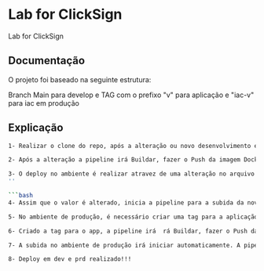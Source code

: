 # Lab for ClickSign
Lab for ClickSign


## Documentação

O projeto foi baseado na seguinte estrutura:

Branch Main para develop e TAG com o prefixo "v" para aplicação e "iac-v" para iac em produção

 
## Explicação

```bash
1- Realizar o clone do repo, após a alteração ou novo desenvolvimento em front-end ou back-end realizar um push para a branch Main.
```

```bash
2- Após a alteração a pipeline irá Buildar, fazer o Push da imagem Docker no AWS ECR e Deployar na infra para o ambiente de desenvolvimento.
```

```bash
3- O deploy no ambiente é realizar atravez de uma alteração no arquivo variables.tf, o valor de versão é trocado por uma nova.
''

```bash
4- Assim que o valor é alterado, inicia a pipeline para a subida da nova versão no ambiente.
```

```bash
5- No ambiente de produção, é necessário criar uma tag para a aplicação com o prefixo "v" exemplo: v1.0.0.
```

```bash
6- Criado a tag para o app, a pipeline irá  rá Buildar, fazer o Push da imagem Docker no AWS ECR e Deployar na infra para o ambiente de produção.
```

```bash
7- A subida no ambiente de produção irá iniciar automaticamente. A pipeline irá criar uma TAG "iac-v" baseado na versão do app, exemplo: iac-v1.0.0
```

```bash
8- Deploy em dev e prd realizado!!!
```
